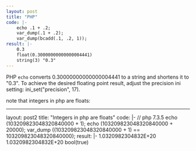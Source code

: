 ```yaml
---
layout: post
title: "PHP"
code: |-
    echo .1 + .2; 
    var_dump(.1 + .2);
    var_dump(bcadd(.1, .2, 1));
result: |-
    0.3 
    float(0.30000000000000004441)
    string(3) "0.3"
---
```

PHP `echo` converts 0.30000000000000004441 to a string and shortens it to "0.3". To achieve the desired floating point result, adjust the precision ini setting: ini_set("precision", 17).



note that integers in php are floats:

---
layout: post2
title: "Integers in php are floats"
code: |-
  // php 7.3.5
  echo (103209823048320840000 + 1);
  echo (103209823048320840000 + 20000);
  var_dump ((103209823048320840000 + 1) == 103209823048320840000);
result: |-
  1.0320982304832E+20
  1.0320982304832E+20
  bool(true)

